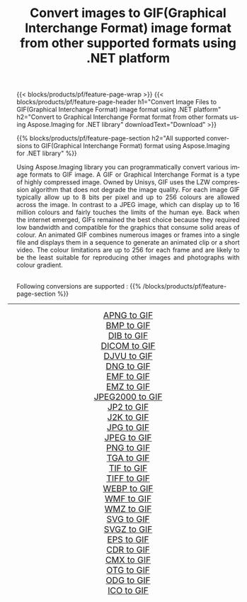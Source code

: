 ﻿---
title: Convert images to GIF(Graphical Interchange Format) image format from other supported formats using .NET platform 
weight: 3920
url: /net/conversion/to/gif 
lang: en
langdirlevel: 2
locales: zh-hans,ja,it,ru,de,es,fr,nl,id,lt,pl,pt,vi,tr,ko,zh-hant,ar,hi,th,sv,cs,uk,he
description: Using Aspose.Imaging for .NET library it is easy to convert to GIF(Graphical Interchange Format) from other supported image formats
---

{{< blocks/products/pf/feature-page-wrap >}}
{{< blocks/products/pf/feature-page-header h1="Convert Image Files to GIF(Graphical Interchange Format) image format using .NET platform" h2="Convert to Graphical Interchange Format format from other formats using Aspose.Imaging for .NET library" downloadText="Download" >}}


{{% blocks/products/pf/feature-page-section  h2="All supported conversions to GIF(Graphical Interchange Format) format using Aspose.Imaging for .NET library" %}}
<p align=justify>Using Aspose.Imaging library you can programmatically convert various image formats to GIF image. A GIF or Graphical Interchange Format is a type of highly compressed image. Owned by Unisys, GIF uses the LZW compression algorithm that does not degrade the image quality. For each image GIF typically allow up to 8 bits per pixel and up to 256 colours are allowed across the image. In contrast to a JPEG image, which can display up to 16 million colours and fairly touches the limits of the human eye. Back when the internet emerged, GIFs remained the best choice because they required low bandwidth and compatible for the graphics that consume solid areas of colour. An animated GIF combines numerous images or frames into a single file and displays them in a sequence to generate an animated clip or a short video. The colour limitations are up to 256 for each frame and are likely to be the least suitable for reproducing other images and photographs with colour gradient.</p>
<br/>
Following conversions are supported :
{{% /blocks/products/pf/feature-page-section %}}
<div class="container-fluid productfamilypage bg-gray">
    <div class="convertypes bg-gray agp-content section">
        <div class="container">
		<hr style="margin-left:-20px;"/>
		<div class="row other-converters" style="gap: 10px;font-size: 19px;text-align:center;">
		    <div class='col-md-2 other-converter remove-lp remove-rp'><a href="/imaging/net/conversion/apng-to-gif" style="padding:15px;">APNG to GIF</a></div>
<div class='col-md-2 other-converter remove-lp remove-rp'><a href="/imaging/net/conversion/bmp-to-gif" style="padding:15px;">BMP to GIF</a></div>
<div class='col-md-2 other-converter remove-lp remove-rp'><a href="/imaging/net/conversion/dib-to-gif" style="padding:15px;">DIB to GIF</a></div>
<div class='col-md-2 other-converter remove-lp remove-rp'><a href="/imaging/net/conversion/dicom-to-gif" style="padding:15px;">DICOM to GIF</a></div>
<div class='col-md-2 other-converter remove-lp remove-rp'><a href="/imaging/net/conversion/djvu-to-gif" style="padding:15px;">DJVU to GIF</a></div>
<div class='col-md-2 other-converter remove-lp remove-rp'><a href="/imaging/net/conversion/dng-to-gif" style="padding:15px;">DNG to GIF</a></div>
<div class='col-md-2 other-converter remove-lp remove-rp'><a href="/imaging/net/conversion/emf-to-gif" style="padding:15px;">EMF to GIF</a></div>
<div class='col-md-2 other-converter remove-lp remove-rp'><a href="/imaging/net/conversion/emz-to-gif" style="padding:15px;">EMZ to GIF</a></div>
<div class='col-md-2 other-converter remove-lp remove-rp'><a href="/imaging/net/conversion/jpeg2000-to-gif" style="padding:15px;">JPEG2000 to GIF</a></div>
<div class='col-md-2 other-converter remove-lp remove-rp'><a href="/imaging/net/conversion/jp2-to-gif" style="padding:15px;">JP2 to GIF</a></div>
<div class='col-md-2 other-converter remove-lp remove-rp'><a href="/imaging/net/conversion/j2k-to-gif" style="padding:15px;">J2K to GIF</a></div>
<div class='col-md-2 other-converter remove-lp remove-rp'><a href="/imaging/net/conversion/jpg-to-gif" style="padding:15px;">JPG to GIF</a></div>
<div class='col-md-2 other-converter remove-lp remove-rp'><a href="/imaging/net/conversion/jpeg-to-gif" style="padding:15px;">JPEG to GIF</a></div>
<div class='col-md-2 other-converter remove-lp remove-rp'><a href="/imaging/net/conversion/png-to-gif" style="padding:15px;">PNG to GIF</a></div>
<div class='col-md-2 other-converter remove-lp remove-rp'><a href="/imaging/net/conversion/tga-to-gif" style="padding:15px;">TGA to GIF</a></div>
<div class='col-md-2 other-converter remove-lp remove-rp'><a href="/imaging/net/conversion/tif-to-gif" style="padding:15px;">TIF to GIF</a></div>
<div class='col-md-2 other-converter remove-lp remove-rp'><a href="/imaging/net/conversion/tiff-to-gif" style="padding:15px;">TIFF to GIF</a></div>
<div class='col-md-2 other-converter remove-lp remove-rp'><a href="/imaging/net/conversion/webp-to-gif" style="padding:15px;">WEBP to GIF</a></div>
<div class='col-md-2 other-converter remove-lp remove-rp'><a href="/imaging/net/conversion/wmf-to-gif" style="padding:15px;">WMF to GIF</a></div>
<div class='col-md-2 other-converter remove-lp remove-rp'><a href="/imaging/net/conversion/wmz-to-gif" style="padding:15px;">WMZ to GIF</a></div>
<div class='col-md-2 other-converter remove-lp remove-rp'><a href="/imaging/net/conversion/svg-to-gif" style="padding:15px;">SVG to GIF</a></div>
<div class='col-md-2 other-converter remove-lp remove-rp'><a href="/imaging/net/conversion/svgz-to-gif" style="padding:15px;">SVGZ to GIF</a></div>
<div class='col-md-2 other-converter remove-lp remove-rp'><a href="/imaging/net/conversion/eps-to-gif" style="padding:15px;">EPS to GIF</a></div>
<div class='col-md-2 other-converter remove-lp remove-rp'><a href="/imaging/net/conversion/cdr-to-gif" style="padding:15px;">CDR to GIF</a></div>
<div class='col-md-2 other-converter remove-lp remove-rp'><a href="/imaging/net/conversion/cmx-to-gif" style="padding:15px;">CMX to GIF</a></div>
<div class='col-md-2 other-converter remove-lp remove-rp'><a href="/imaging/net/conversion/otg-to-gif" style="padding:15px;">OTG to GIF</a></div>
<div class='col-md-2 other-converter remove-lp remove-rp'><a href="/imaging/net/conversion/odg-to-gif" style="padding:15px;">ODG to GIF</a></div>
<div class='col-md-2 other-converter remove-lp remove-rp'><a href="/imaging/net/conversion/ico-to-gif" style="padding:15px;">ICO to GIF</a></div>
                </div>
        </div>
    </div>
</div>
<br/>

